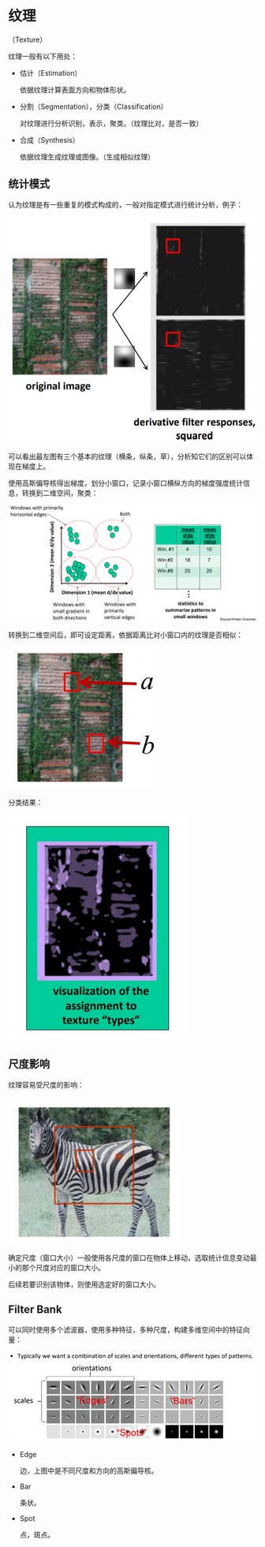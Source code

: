 # 纹理

（Texture）

纹理一般有以下用处：

- 估计（Estimation）

	依据纹理计算表面方向和物体形状。

- 分割（Segmentation），分类（Classification）

	对纹理进行分析识别，表示，聚类。（纹理比对，是否一致）

- 合成（Synthesis）

	依据纹理生成纹理或图像。（生成相似纹理）

## 统计模式

认为纹理是有一些重复的模式构成的，一般对指定模式进行统计分析，例子：

![image-20221218150445188](images/纹理/image-20221218150445188.png)

可以看出最左图有三个基本的纹理（横条，纵条，草），分析知它们的区别可以体现在梯度上。

使用高斯偏导核得出梯度，划分小窗口，记录小窗口横纵方向的梯度强度统计信息，转换到二维空间，聚类：

![image-20221218150612237](images/纹理/image-20221218150612237.png)

转换到二维空间后，即可设定距离，依据距离比对小窗口内的纹理是否相似：

![image-20221218150941968](images/纹理/image-20221218150941968.png)

分类结果：

![image-20221218150811773](images/纹理/image-20221218150811773.png)

## 尺度影响

纹理容易受尺度的影响：

![image-20221218151159822](images/纹理/image-20221218151159822.png)

确定尺度（窗口大小）一般使用各尺度的窗口在物体上移动，选取统计信息变动最小的那个尺度对应的窗口大小。

后续若要识别该物体，则使用选定好的窗口大小。

## Filter Bank

可以同时使用多个滤波器，使用多种特征，多种尺度，构建多维空间中的特征向量：

![image-20221218152230635](images/纹理/image-20221218152230635.png)

- Edge

	边，上图中是不同尺度和方向的高斯偏导核。

- Bar

	条状。

- Spot

	点，斑点。